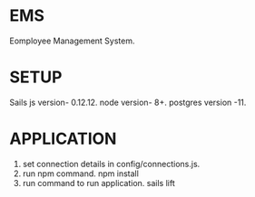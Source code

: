 # EMS
Eomployee Management System.

# SETUP
Sails js version- 0.12.12.
node version- 8+.
postgres version -11.

# APPLICATION

1. set connection details in config/connections.js.
2. run npm command. 
   npm install
3. run command to run application.
   sails lift
